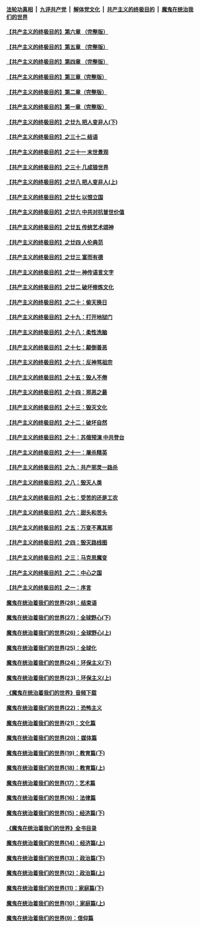 ####  [法轮功真相](../../../../basic/blob/master/README.md?t=06020331) &nbsp;|&nbsp; [九评共产党](../../../../9ping.md/blob/master/README.md?t=06020331) &nbsp;|&nbsp; [解体党文化](../../../../jtdwh.md/blob/master/README.md?t=06020331)  &nbsp;|&nbsp; [共产主义的终极目的](../../../../gczydzjmd.md/blob/master/README.md?t=06020331) &nbsp;|&nbsp; [魔鬼在统治我们的世界](../../../../mgztzwmdsj.md/blob/master/README.md?t=06020331) 

#### [【共产主义的终极目的】第六章 （完整版）](../pages/nsc422/n11428913.md?t=06020331) 

#### [【共产主义的终极目的】第五章 （完整版）](../pages/nsc422/n11428912.md?t=06020331) 

#### [【共产主义的终极目的】第四章 （完整版）](../pages/nsc422/n11428907.md?t=06020331) 

#### [【共产主义的终极目的】第三章（完整版）](../pages/nsc422/n11428848.md?t=06020331) 

#### [【共产主义的终极目的】第二章（完整版）](../pages/nsc422/n11428831.md?t=06020331) 

#### [【共产主义的终极目的】第一章（完整版）](../pages/nsc422/n11417651.md?t=06020331) 

#### [【共产主义的终极目的】之廿九 把人变非人(下)](../pages/nsc422/n11344140.md?t=06020331) 

#### [【共产主义的终极目的】之三十二 结语](../pages/nsc422/n11360535.md?t=06020331) 

#### [【共产主义的终极目的】之三十一 末世景观](../pages/nsc422/n11351129.md?t=06020331) 

#### [【共产主义的终极目的】之三十 几成狼世界](../pages/nsc422/n11348280.md?t=06020331) 

#### [【共产主义的终极目的】之廿八 把人变非人(上)](../pages/nsc422/n11340492.md?t=06020331) 

#### [【共产主义的终极目的】之廿七 以恨立国](../pages/nsc422/n11336944.md?t=06020331) 

#### [【共产主义的终极目的】之廿六 中共对抗普世价值](../pages/nsc422/n11324785.md?t=06020331) 

#### [【共产主义的终极目的】之廿五 传统艺术颂神](../pages/nsc422/n11296396.md?t=06020331) 

#### [【共产主义的终极目的】之廿四 人伦典范](../pages/nsc422/n11296397.md?t=06020331) 

#### [【共产主义的终极目的】之廿三 富而有德](../pages/nsc422/n11283598.md?t=06020331) 

#### [【共产主义的终极目的】之廿一 神传语言文字](../pages/nsc422/n11263265.md?t=06020331) 

#### [【共产主义的终极目的】之廿二 破坏修炼文化](../pages/nsc422/n11245728.md?t=06020331) 

#### [【共产主义的终极目的】之二十：偷天换日](../pages/nsc422/n11238846.md?t=06020331) 

#### [【共产主义的终极目的】之十九：打开地狱门](../pages/nsc422/n11206376.md?t=06020331) 

#### [【共产主义的终极目的】之十八：柔性洗脑](../pages/nsc422/n11199994.md?t=06020331) 

#### [【共产主义的终极目的】之十七：颠倒善恶](../pages/nsc422/n11179782.md?t=06020331) 

#### [【共产主义的终极目的】之十六：反神骂祖宗](../pages/nsc422/n11166798.md?t=06020331) 

#### [【共产主义的终极目的】之十五：毁人不倦](../pages/nsc422/n11166792.md?t=06020331) 

#### [【共产主义的终极目的】之十四：邪恶之最](../pages/nsc422/n11150249.md?t=06020331) 

#### [【共产主义的终极目的】之十三：毁灭文化](../pages/nsc422/n11135227.md?t=06020331) 

#### [【共产主义的终极目的】之十二：破坏自然](../pages/nsc422/n11135214.md?t=06020331) 

#### [【共产主义的终极目的】之十：苏俄预演 中共登台](../pages/nsc422/n11118424.md?t=06020331) 

#### [【共产主义的终极目的】之十一：屠杀精英](../pages/nsc422/n11118442.md?t=06020331) 

#### [【共产主义的终极目的】之九：共产邪灵一路杀](../pages/nsc422/n11114139.md?t=06020331) 

#### [【共产主义的终极目的】之八：毁灭人类](../pages/nsc422/n11108503.md?t=06020331) 

#### [【共产主义的终极目的】之七：受苦的还是工农](../pages/nsc422/n11101809.md?t=06020331) 

#### [【共产主义的终极目的】之六：甜头和苦头](../pages/nsc422/n11096971.md?t=06020331) 

#### [【共产主义的终极目的】之五：万变不离其邪](../pages/nsc422/n11091285.md?t=06020331) 

#### [【共产主义的终极目的】之四：毁灭路线图](../pages/nsc422/n11086284.md?t=06020331) 

#### [【共产主义的终极目的】之三：马克思魔变](../pages/nsc422/n11061941.md?t=06020331) 

#### [【共产主义的终极目的】之二：中心之国](../pages/nsc422/n11047728.md?t=06020331) 

#### [【共产主义的终极目的】之一：序言](../pages/nsc422/n11086077.md?t=06020331) 

#### [魔鬼在统治着我们的世界(28)：结束语](../pages/nsc422/n10936246.md?t=06020331) 

#### [魔鬼在统治着我们的世界(27)：全球野心(下)](../pages/nsc422/n10928319.md?t=06020331) 

#### [魔鬼在统治着我们的世界(26)：全球野心(上)](../pages/nsc422/n10900318.md?t=06020331) 

#### [魔鬼在统治着我们的世界(25)：全球化](../pages/nsc422/n10788205.md?t=06020331) 

#### [魔鬼在统治着我们的世界(24)：环保主义(下)](../pages/nsc422/n10695307.md?t=06020331) 

#### [魔鬼在统治着我们的世界(23)：环保主义(上)](../pages/nsc422/n10688613.md?t=06020331) 

#### [《魔鬼在统治着我们的世界》音频下载](../pages/nsc422/n10635553.md?t=06020331) 

#### [魔鬼在统治着我们的世界(22)：恐怖主义](../pages/nsc422/n10614727.md?t=06020331) 

#### [魔鬼在统治着我们的世界(21)：文化篇](../pages/nsc422/n10597706.md?t=06020331) 

#### [魔鬼在统治着我们的世界(20)：媒体篇](../pages/nsc422/n10586579.md?t=06020331) 

#### [魔鬼在统治着我们的世界(19)：教育篇(下)](../pages/nsc422/n10564808.md?t=06020331) 

#### [魔鬼在统治着我们的世界(18)：教育篇(上)](../pages/nsc422/n10526970.md?t=06020331) 

#### [魔鬼在统治着我们的世界(17)：艺术篇](../pages/nsc422/n10499093.md?t=06020331) 

#### [魔鬼在统治着我们的世界(16)：法律篇](../pages/nsc422/n10485969.md?t=06020331) 

#### [魔鬼在统治着我们的世界(15)：经济篇(下)](../pages/nsc422/n10469975.md?t=06020331) 

#### [《魔鬼在统治着我们的世界》全书目录](../pages/nsc422/n10464261.md?t=06020331) 

#### [魔鬼在统治着我们的世界(14)：经济篇(上)](../pages/nsc422/n10457370.md?t=06020331) 

#### [魔鬼在统治着我们的世界(13)：政治篇(下)](../pages/nsc422/n10448270.md?t=06020331) 

#### [魔鬼在统治着我们的世界(12)：政治篇(上)](../pages/nsc422/n10444576.md?t=06020331) 

#### [魔鬼在统治着我们的世界(11)：家庭篇(下)](../pages/nsc422/n10440961.md?t=06020331) 

#### [魔鬼在统治着我们的世界(10)：家庭篇(上)](../pages/nsc422/n10435448.md?t=06020331) 

#### [魔鬼在统治着我们的世界(9)：信仰篇](../pages/nsc422/n10432159.md?t=06020331) 

